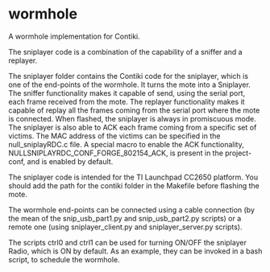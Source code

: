 # wormhole
A wormhole implementation for Contiki.

The sniplayer code is a combination of the capability of a sniffer and a replayer. 

The sniplayer folder contains the Contiki code for the sniplayer, which is one of the end-points of the wormhole. It turns the mote into a Sniplayer. The sniffer functionality makes it capable of send, using the serial port, each frame received from the mote. The replayer functionality makes it capable of replay all the frames coming from the serial port where the mote is connected. When flashed, the sniplayer is always in promiscuous mode. The sniplayer is also able to ACK each frame coming from a specific set of victims. The MAC address of the victims can be specified in the null_sniplayRDC.c file. A special macro to enable the ACK functionality, NULLSNIPLAYRDC_CONF_FORGE_802154_ACK, is present in the project-conf, and is enabled by default.

The sniplayer code is intended for the TI Launchpad CC2650 platform. You should add the path for the contiki folder in the Makefile before flashing the mote.

The wormhole end-points can be connected using a cable connection (by the mean of the snip_usb_part1.py and snip_usb_part2.py scripts) or a remote one (using sniplayer_client.py and sniplayer_server.py scripts).

The scripts ctrl0 and ctrl1 can be used for turning ON/OFF the sniplayer Radio, which is ON by default. As an example, they can be invoked in a bash script, to schedule the wormhole.
